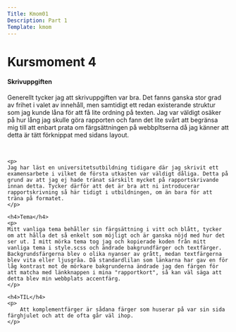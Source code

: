 ```yaml
---
Title: Kmom01
Description: Part 1
Template: kmom
---
```


Kursmoment 4
==================

<div class="report-text">
    <h4>Skrivuppgiften</h4>
    <p>
    Generellt tycker jag att skrivuppgiften var bra. Det fanns ganska stor grad av frihet i valet av innehåll, men samtidigt ett redan existerande struktur som jag kunde låna för att få lite ordning på texten. Jag var väldigt osäker på hur lång jag skulle göra rapporten och fann det lite svårt att begränsa mig till att enbart prata om färgsättningen på webbpltserna då jag känner att detta är tätt förknippat med sidans layout.
    </p><br>

    <p>
    Jag har läst en universitetsutbildning tidigare där jag skrivit ett examensarbete i vilket de första utkasten var väldigt dåliga. Detta på grund av att jag ej hade tränat särskilt mycket på rapportskrivande innan detta. Tycker därför att det är bra att ni introducerar rapportskrivning så här tidigt i utbildningen, om än bara för att träna på formatet.
    </p>

    <h4>Tema</h4>
    <p>
    Mitt vanliga tema behåller sin färgsättning i vitt och blått, tycker om att hålla det så enkelt som möjligt och är ganska nöjd med hur det ser ut. I mitt mörka tema tog jag och kopierade koden från mitt vanliga tema i style.scss och ändrade bakgrundfärger och textfärger. Backgrundsfärgerna blev o olika nyanser av grått, medan textfärgerna blev vita eller ljusgråa. Då standardlilan som länkarna har gav en för låg kontrast mot de mörkare bakgrunderna ändrade jag den färgen för att matcha med länkknappen i mina "rapportkort", så kan väl säga att detta blev min webbplats accentfärg. 
    </p>

    <h4>TIL</h4>
    <p>
        Att komplementfärger är sådana färger som huserar på var sin sida färghjulet och att de ofta går väl ihop.
    </p>
</div>